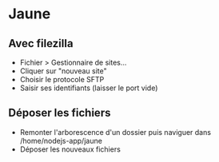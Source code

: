 # Jaune
## Avec filezilla
- Fichier > Gestionnaire de sites...
- Cliquer sur "nouveau site"
- Choisir le protocole SFTP
- Saisir ses identifiants (laisser le port vide)

## Déposer les fichiers
- Remonter l'arborescence d'un dossier puis naviguer dans /home/nodejs-app/jaune
- Déposer les nouveaux fichiers
